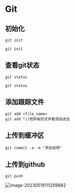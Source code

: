 # Git

## 初始化

`git init`

```shell
git init
```



## 查看git状态

`git status`

```
git status
```



## 添加跟踪文件

```
git add <file_name>
git add *//把所有的文件都添加进去
```

## 上传到缓冲区

```
git commit -a -m "添加说明"
```



## 上传到github

```
git push
```

![image-20230519111259882](https://cdn.jsdelivr.net/gh/yunyunM/blogImage@main/image-20230519111259882.png)